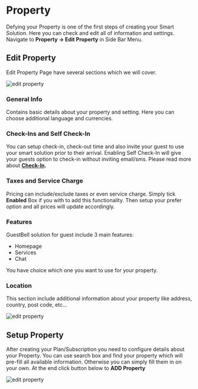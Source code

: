 # Property

Defying your Property is one of the first steps of creating your Smart Solution. Here you can check and edit all of information and settings. Navigate to **Property -> Edit Property** in Side Bar Menu.

## Edit Property

Edit Property Page have several sections which we will cover.

![edit property](https://static.guestbell.com/img/docs/property/property.jpg)

### General Info

Contains basic details about your property and setting. Here you can choose additional language and currencies.

### Check-Ins and Self Check-In

You can setup check-in, check-out time and also invite your guest to use your smart solution prior to their arrival. Enabling Self Check-In will give your guests option to check-in without inviting email/sms. Please read more about **[Check-In](checkins.md).**

### Taxes and Service Charge

Pricing can include/exclude taxes or even service charge. Simply tick **Enabled** Box if you with to add this functionality. Then setup your prefer option and all prices will update accordingly.

### Features

GuestBell solution for guest include 3 main features:

- Homepage
- Services
- Chat

You have choice which one you want to use for your property.

### Location

This section include additional information about your property like address, country, post code, etc...

![edit property](https://static.guestbell.com/img/docs/property/propertyOptions.jpg)

## Setup Property

After creating your Plan/Subscription you need to configure details about your Property. You can use search box and find your property which will pre-fill all available information. Otherwise you can simply fill them in on your own.
At the end click button below to **ADD Property**

![edit property](https://static.guestbell.com/img/docs/property/propertySetup.jpg)
